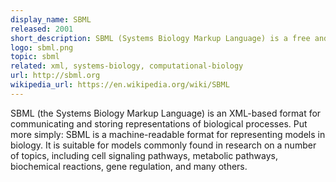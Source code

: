 ```yaml
---
display_name: SBML
released: 2001
short_description: SBML (Systems Biology Markup Language) is a free and open XML-based interchange format for computer models of biological processes.
logo: sbml.png
topic: sbml
related: xml, systems-biology, computational-biology
url: http://sbml.org
wikipedia_url: https://en.wikipedia.org/wiki/SBML
---
```

SBML (the Systems Biology Markup Language) is an XML-based format for communicating and storing representations of biological processes. Put more simply: SBML is a machine-readable format for representing models in biology. It is suitable for models commonly found in research on a number of topics, including cell signaling pathways, metabolic pathways, biochemical reactions, gene regulation, and many others.
